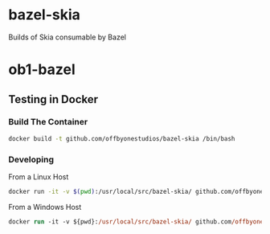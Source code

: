# bazel-skia
Builds of Skia consumable by Bazel
# ob1-bazel

## Testing in Docker

### Build The Container
```sh 
docker build -t github.com/offbyonestudios/bazel-skia /bin/bash
```

### Developing
From a Linux Host
```sh
docker run -it -v $(pwd):/usr/local/src/bazel-skia/ github.com/offbyonestudios/bazel-skia /bin/bash
```

From a Windows Host
```ps
docker run -it -v ${pwd}:/usr/local/src/bazel-skia/ github.com/offbyonestudios/bazel-skia /bin/bash
```
